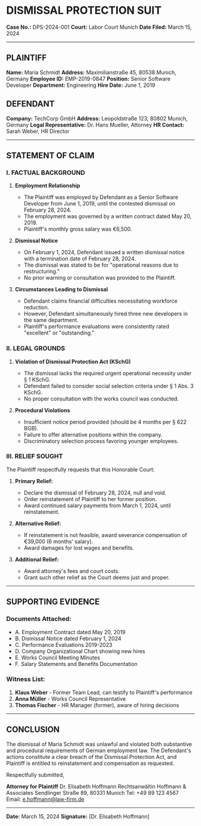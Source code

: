 # DISMISSAL PROTECTION SUIT

**Case No.:** DPS-2024-001
**Court:** Labor Court Munich
**Date Filed:** March 15, 2024

---

## PLAINTIFF
**Name:** Maria Schmidt
**Address:** Maximilianstraße 45, 80538 Munich, Germany
**Employee ID:** EMP-2019-0847
**Position:** Senior Software Developer
**Department:** Engineering
**Hire Date:** June 1, 2019

## DEFENDANT
**Company:** TechCorp GmbH
**Address:** Leopoldstraße 123, 80802 Munich, Germany
**Legal Representative:** Dr. Hans Mueller, Attorney
**HR Contact:** Sarah Weber, HR Director

---

## STATEMENT OF CLAIM

### I. FACTUAL BACKGROUND

1. **Employment Relationship**
   - The Plaintiff was employed by Defendant as a Senior Software Developer from June 1, 2019, until the contested dismissal on February 28, 2024.
   - The employment was governed by a written contract dated May 20, 2019.
   - Plaintiff's monthly gross salary was €6,500.

2. **Dismissal Notice**
   - On February 1, 2024, Defendant issued a written dismissal notice with a termination date of February 28, 2024.
   - The dismissal was stated to be for "operational reasons due to restructuring."
   - No prior warning or consultation was provided to the Plaintiff.

3. **Circumstances Leading to Dismissal**
   - Defendant claims financial difficulties necessitating workforce reduction.
   - However, Defendant simultaneously hired three new developers in the same department.
   - Plaintiff's performance evaluations were consistently rated "excellent" or "outstanding."

### II. LEGAL GROUNDS

1. **Violation of Dismissal Protection Act (KSchG)**
   - The dismissal lacks the required urgent operational necessity under § 1 KSchG.
   - Defendant failed to consider social selection criteria under § 1 Abs. 3 KSchG.
   - No proper consultation with the works council was conducted.

2. **Procedural Violations**
   - Insufficient notice period provided (should be 4 months per § 622 BGB).
   - Failure to offer alternative positions within the company.
   - Discriminatory selection process favoring younger employees.

### III. RELIEF SOUGHT

The Plaintiff respectfully requests that this Honorable Court:

1. **Primary Relief:**
   - Declare the dismissal of February 28, 2024, null and void.
   - Order reinstatement of Plaintiff to her former position.
   - Award continued salary payments from March 1, 2024, until reinstatement.

2. **Alternative Relief:**
   - If reinstatement is not feasible, award severance compensation of €39,000 (6 months' salary).
   - Award damages for lost wages and benefits.

3. **Additional Relief:**
   - Award attorney's fees and court costs.
   - Grant such other relief as the Court deems just and proper.

---

## SUPPORTING EVIDENCE

### Documents Attached:
- A. Employment Contract dated May 20, 2019
- B. Dismissal Notice dated February 1, 2024
- C. Performance Evaluations 2019-2023
- D. Company Organizational Chart showing new hires
- E. Works Council Meeting Minutes
- F. Salary Statements and Benefits Documentation

### Witness List:
1. **Klaus Weber** - Former Team Lead, can testify to Plaintiff's performance
2. **Anna Müller** - Works Council Representative
3. **Thomas Fischer** - HR Manager (former), aware of hiring decisions

---

## CONCLUSION

The dismissal of Maria Schmidt was unlawful and violated both substantive and procedural requirements of German employment law. The Defendant's actions constitute a clear breach of the Dismissal Protection Act, and Plaintiff is entitled to reinstatement and compensation as requested.

Respectfully submitted,

**Attorney for Plaintiff**
Dr. Elisabeth Hoffmann
Rechtsanwältin
Hoffmann & Associates
Sendlinger Straße 89, 80331 Munich
Tel: +49 89 123 4567
Email: e.hoffmann@law-firm.de

---

**Date:** March 15, 2024
**Signature:** [Dr. Elisabeth Hoffmann]
